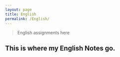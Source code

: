 ```yaml
---
layout: page
title: English
permalink: /English/
---
```


>English assignments here

## This is where my English Notes go.